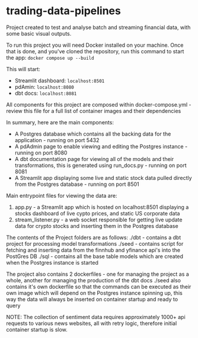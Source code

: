 # trading-data-pipelines
Project created to test and analyse batch and streaming financial data, with some basic visual outputs.

To run this project you will need Docker installed on your machine. Once that is done, and you've cloned the repository, run this command to start the app:
`docker compose up --build`

This will start:
- Streamlit dashboard: `localhost:8501`
- pdAmin: `localhost:8080`
- dbt docs: `localhost:8081`

All components for this project are composed within docker-compose.yml - review this file for a full list of container images and their dependencies

In summary, here are the main components:
- A Postgres database which contains all the backing data for the application - running on port 5432
- A pdAdmin page to enable viewing and editing the Postgres instance - running on port 8080
- A dbt documentation page for viewing all of the models and their transformations, this is generated using run_docs.py - running on port 8081
- A Streamlit app displaying some live and static stock data pulled directly from the Postgres database - running on port 8501

Main entrypoint files for viewing the data are:
1. app.py - a Streamlit app which is hosted on localhost:8501 displaying a stocks dashboard of live cypto prices, and static US corporate data
2. stream_listener.py - a web socket responsible for getting live update data for crypto stocks and inserting them in the Postgres database

The contents of the Project folders are as follows:
./dbt - contains a dbt project for processing model transformations
./seed - contains script for fetching and inserting data from the finnhub and yfinance api's into the PostGres DB
./sql - contains all the base table models which are created when the Postgres instance is started

The project also contains 2 dockerfiles - one for managing the project as a whole, another for managing the production of the dbt docs
./seed also contains it's own dockerfile so that the commands can be executed as their own image which will depend on the Postgres instance spinning up, this way the data will always be inserted on container startup and ready to query

NOTE: The collection of sentiment data requires approximately 1000+ api requests to various news websites, all with retry logic, therefore initial container startup is slow.
